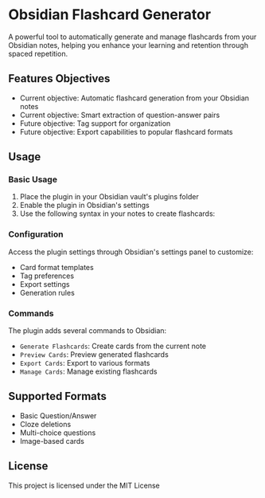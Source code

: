 # Obsidian Flashcard Generator

A powerful tool to automatically generate and manage flashcards from your Obsidian notes, helping you enhance your learning and retention through spaced repetition.

## Features Objectives

- Current objective: Automatic flashcard generation from your Obsidian notes
- Current objective: Smart extraction of question-answer pairs
- Future objective: Tag support for organization
- Future objective: Export capabilities to popular flashcard formats

## Usage

### Basic Usage

1. Place the plugin in your Obsidian vault's plugins folder
2. Enable the plugin in Obsidian's settings
3. Use the following syntax in your notes to create flashcards:

### Configuration

Access the plugin settings through Obsidian's settings panel to customize:

- Card format templates
- Tag preferences
- Export settings
- Generation rules

### Commands

The plugin adds several commands to Obsidian:

- `Generate Flashcards`: Create cards from the current note
- `Preview Cards`: Preview generated flashcards
- `Export Cards`: Export to various formats
- `Manage Cards`: Manage existing flashcards

## Supported Formats

- Basic Question/Answer
- Cloze deletions
- Multi-choice questions
- Image-based cards

## License

This project is licensed under the MIT License

